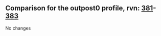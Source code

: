 ## Comparison for the outpost0 profile, rvn: [381](https://github.com/PRO100KatYT/FortniteProfileRevisions/tree/main/profiles/outpost0/381%20outpost0.json)-[383](https://github.com/PRO100KatYT/FortniteProfileRevisions/tree/main/profiles/outpost0/383%20outpost0.json)

No changes
